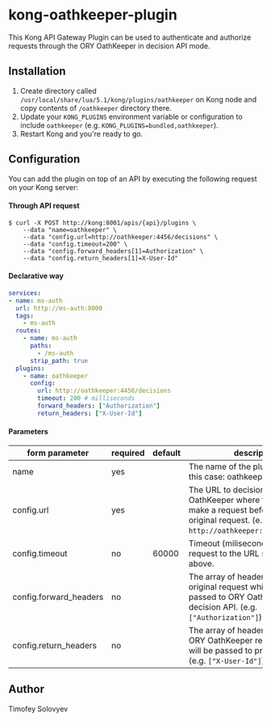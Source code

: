 # kong-oathkeeper-plugin
This Kong API Gateway Plugin can be used to authenticate and authorize requests through the ORY OathKeeper in decision API mode.

## Installation
1. Create directory called `/usr/local/share/lua/5.1/kong/plugins/oathkeeper` on Kong node and copy contents of `/oathkeeper` directory there.
2. Update your `KONG_PLUGINS` environment variable or configuration to include `oathkeeper` (e.g. `KONG_PLUGINS=bundled,oathkeeper`).
3. Restart Kong and you're ready to go.

## Configuration
You can add the plugin on top of an API by executing the following request on your Kong server:

#### Through API request
```shell
$ curl -X POST http://kong:8001/apis/{api}/plugins \
    --data "name=oathkeeper" \
    --data "config.url=http://oathkeeper:4456/decisions" \
    --data "config.timeout=200" \
    --data "config.forward_headers[1]=Authorization" \
    --data "config.return_headers[1]=X-User-Id"
```

#### Declarative way
```yaml
services:
- name: ms-auth
  url: http://ms-auth:8000
  tags:
    - ms-auth
  routes:
    - name: ms-auth
      paths:
        - /ms-auth
      strip_path: true
  plugins:
    - name: oathkeeper
      config:
        url: http://oathkeeper:4456/decisions
        timeout: 200 # milliseconds
        forward_headers: ["Authorization"]
        return_headers: ["X-User-Id"]
```

#### Parameters
| form parameter         | required | default | description                                                                                                                                                        |
| ---------------------- | -------- | ------- | ------------------------------------------------------------------------------------------------------------------------------------------------------------------ |
| name                   | yes      |         | The name of the plugin to use, in this case: oathkeeper                                                                                                            |
| config.url             | yes      |         | The URL to decision API of the ORY OathKeeper where the plugin will make a request before proxying the original request. (e.g. `http://oathkeeper:4456/decisions`) |
| config.timeout         | no       | 60000   | Timeout (miliseconds) for the request to the URL specified above.                                                                                                  |
| config.forward_headers | no       |         | The array of headers' name from original request which will be passed to ORY OathKeeper decision API. (e.g. `["Authorization"]`)                                   |
| config.return_headers  | no       |         | The array of headers' name from ORY OathKeeper response which will be passed to proxying request. (e.g. `["X-User-Id"]`)                                           |

## Author
Timofey Solovyev